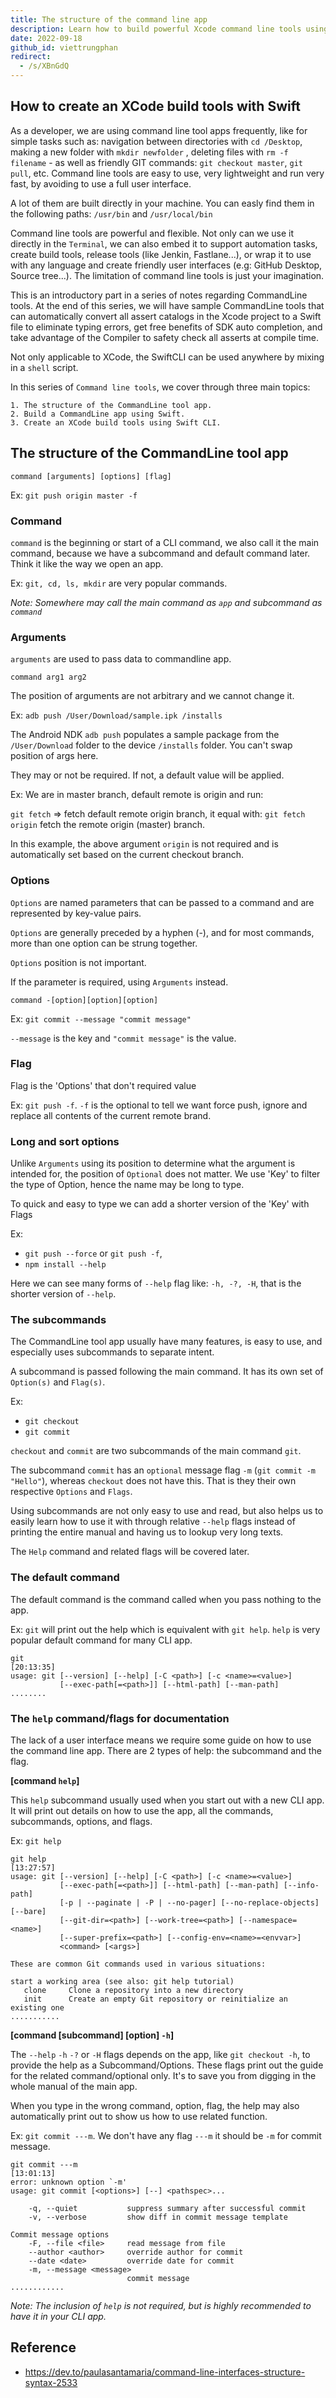```yaml
---
title: The structure of the command line app
description: Learn how to build powerful Xcode command line tools using Swift, covering CLI app structure, commands, options, flags, and creating custom build tools for automation and safer coding.
date: 2022-09-18
github_id: viettrungphan
redirect:
  - /s/XBnGdQ
---
```


## How to create an XCode build tools with Swift

As a developer, we are using command line tool apps frequently, like for simple tasks such as: navigation between directories with `cd /Desktop`, making a new folder with `mkdir newfolder` , deleting files with `rm -f filename` - as well as friendly GIT commands: `git checkout master`, `git pull`, etc. Command line tools are easy to use, very lightweight and run very fast, by avoiding to use a full user interface.

A lot of them are built directly in your machine. You can easly find them in the following paths: `/usr/bin` and `/usr/local/bin`

Command line tools are powerful and flexible. Not only can we use it directly in the `Terminal`, we can also embed it to support automation tasks, create build tools, release tools (like Jenkin, Fastlane...), or wrap it to use with any language and create friendly user interfaces (e.g: GitHub Desktop, Source tree...). The limitation of command line tools is just your imagination.

This is an introductory part in a series of notes regarding CommandLine tools. At the end of this series, we will have sample CommandLine tools that can automatically convert all assert catalogs in the Xcode project to a Swift file to eliminate typing errors, get free benefits of SDK auto completion, and take advantage of the Compiler to safety check all asserts at compile time.

Not only applicable to XCode, the SwiftCLI can be used anywhere by mixing in a `shell` script.

In this series of `Command line tools`, we cover through three main topics:

    1. The structure of the CommandLine tool app.
    2. Build a CommandLine app using Swift.
    3. Create an XCode build tools using Swift CLI.

## The structure of the CommandLine tool app

`command [arguments] [options] [flag]`

Ex: `git push origin master -f`

### Command

`command` is the beginning or start of a CLI command, we also call it the main command, because we have a subcommand and default command later. Think it like the way we open an app.

Ex: `git, cd, ls, mkdir` are very popular commands.

_Note: Somewhere may call the main command as `app` and subcommand as `command`_

### Arguments

`arguments` are used to pass data to commandline app.

`command arg1 arg2`

The position of arguments are not arbitrary and we cannot change it.

Ex: `adb push /User/Download/sample.ipk /installs`

The Android NDK `adb push` populates a sample package from the `/User/Download` folder to the device `/installs` folder. You can't swap position of args here.

They may or not be required. If not, a default value will be applied.

Ex: We are in master branch, default remote is origin and run:

`git fetch` => fetch default remote origin branch, it equal with:
`git fetch origin` fetch the remote origin (master) branch.

In this example, the above argument `origin` is not required and is automatically set based on the current checkout branch.

### Options

`Options` are named parameters that can be passed to a command and are represented by key-value pairs.

`Options` are generally preceded by a hyphen (-), and for most commands, more than one option can be strung together.

`Options` position is not important.

If the parameter is required, using `Arguments` instead.

`command -[option][option][option]`

Ex: `git commit --message "commit message"`

`--message` is the key and `"commit message"` is the value.

### Flag

Flag is the 'Options' that don't required value

Ex: `git push -f`. `-f` is the optional to tell we want force push, ignore and replace all contents of the current remote brand.

### Long and sort options

Unlike `Arguments` using its position to determine what the argument is intended for, the position of `Optional` does not matter. We use 'Key' to filter the type of Option, hence the name may be long to type.

To quick and easy to type we can add a shorter version of the 'Key' with Flags

Ex:

- `git push --force` or `git push -f`,
- `npm install --help`

Here we can see many forms of `--help` flag like: `-h, -?, -H`, that is the shorter version of `--help`.

### The subcommands

The CommandLine tool app usually have many features, is easy to use, and especially uses subcommands to separate intent.

A subcommand is passed following the main command. It has its own set of `Option(s)` and `Flag(s)`.

Ex:

- `git checkout`
- `git commit`

`checkout` and `commit` are two subcommands of the main command `git`.

The subcommand `commit` has an `optional` message flag `-m` (`git commit -m "Hello"`), whereas `checkout` does not have this. That is they their own respective `Options` and `Flags`.

Using subcommands are not only easy to use and read, but also helps us to easily learn how to use it with through relative `--help` flags instead of printing the entire manual and having us to lookup very long texts.

The `Help` command and related flags will be covered later.

### The default command

The default command is the command called when you pass nothing to the app.

Ex: `git`
will print out the help which is equivalent with `git help`. `help` is very popular default command for many CLI app.

```shell
git                                                                                                                            [20:13:35]
usage: git [--version] [--help] [-C <path>] [-c <name>=<value>]
           [--exec-path[=<path>]] [--html-path] [--man-path]
........
```

### The `help` command/flags for documentation

The lack of a user interface means we require some guide on how to use the command line app.
There are 2 types of help: the subcommand and the flag.

**[command `help`]**

This `help` subcommand usually used when you start out with a new CLI app. It will print out details on how to use the app, all the commands, subcommands, options, and flags.

Ex: `git help`

```shell
git help                                                                                                     [13:27:57]
usage: git [--version] [--help] [-C <path>] [-c <name>=<value>]
           [--exec-path[=<path>]] [--html-path] [--man-path] [--info-path]
           [-p | --paginate | -P | --no-pager] [--no-replace-objects] [--bare]
           [--git-dir=<path>] [--work-tree=<path>] [--namespace=<name>]
           [--super-prefix=<path>] [--config-env=<name>=<envvar>]
           <command> [<args>]

These are common Git commands used in various situations:

start a working area (see also: git help tutorial)
   clone     Clone a repository into a new directory
   init      Create an empty Git repository or reinitialize an existing one
...........
```

**[command [subcommand] [option] `-h`]**

The `--help` `-h` `-?` or `-H` flags depends on the app, like `git checkout -h`, to provide the help as a Subcommand/Options. These flags print out the guide for the related command/optional only. It's to save you from digging in the whole manual of the main app.

When you type in the wrong command, option, flag, the help may also automatically print out to show us how to use related function.

Ex: `git commit ---m`. We don't have any flag `---m` it should be `-m` for commit message.

```shell
git commit ---m                                                                                              [13:01:13]
error: unknown option `-m'
usage: git commit [<options>] [--] <pathspec>...

    -q, --quiet           suppress summary after successful commit
    -v, --verbose         show diff in commit message template

Commit message options
    -F, --file <file>     read message from file
    --author <author>     override author for commit
    --date <date>         override date for commit
    -m, --message <message>
                          commit message
............
```

_Note: The inclusion of `help` is not required, but is highly recommended to have it in your CLI app._

## Reference

- <https://dev.to/paulasantamaria/command-line-interfaces-structure-syntax-2533>
